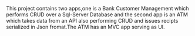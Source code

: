 This project contains two apps,one is a Bank Customer Management which performs CRUD over a Sql-Server Database and the second app is an ATM which takes data from an API
also performing CRUD and issues recipts serialized in Json fromat.The ATM has an MVC app serving as UI.
